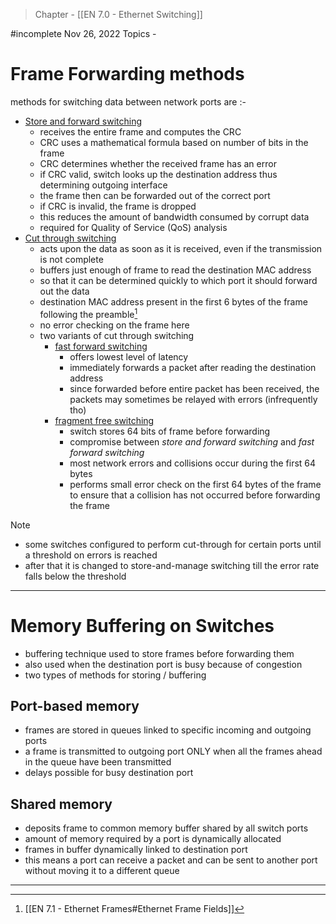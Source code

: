 >Chapter - [[EN 7.0 - Ethernet Switching]]

#incomplete 
Nov 26, 2022
Topics - 

# Frame Forwarding methods
methods for switching data between network ports are :-
- <u>Store and forward switching</u>
	- receives the entire frame and computes the CRC
	- CRC uses a mathematical formula based on number of bits in the frame
	- CRC determines whether the received frame has an error
	- if CRC valid, switch looks up the destination address thus determining outgoing interface
	- the frame then can be forwarded out of the correct port
	- if CRC is invalid, the frame is dropped
	- this reduces the amount of bandwidth consumed by corrupt data
	- required for Quality of Service (QoS) analysis
- <u>Cut through switching</u>
	- acts upon the data as soon as it is received, even if the transmission is not complete
	- buffers just enough of frame to read the destination MAC address 
	- so that it can be determined quickly to which port it should forward out the data
	- destination MAC address present in the first 6 bytes of the frame following the preamble[^1]
	- no error checking on the frame here
	- two variants of cut through switching
		- <u>fast forward switching</u>
			- offers lowest level of latency
			- immediately forwards a packet after reading the destination address
			- since forwarded before entire packet has been received, the packets may sometimes be relayed with errors (infrequently tho)
		- <u>fragment free switching</u>
			- switch stores 64 bits of frame before forwarding
			- compromise between *store and forward switching* and *fast forward switching* 
			- most network errors and collisions occur during the first 64 bytes 
			- performs small error check on the first 64 bytes of the frame to ensure that a collision has not occurred before forwarding the frame

>[!NOTE]
>- some switches configured to perform cut-through for certain ports until a threshold on errors is reached
>- after that it is changed to store-and-manage switching till the error rate falls below the threshold

---
# Memory Buffering on Switches
- buffering technique used to store frames before forwarding them
- also used when the destination port is busy because of congestion
- two types of methods for storing / buffering

## Port-based memory 
- frames are stored in queues linked to specific incoming and outgoing ports
- a frame is transmitted to outgoing port ONLY when all the frames ahead in the queue have been transmitted
- delays possible for busy destination port

## Shared memory
- deposits frame to common memory buffer shared by all switch ports
- amount of memory required by a port is dynamically allocated
- frames in buffer dynamically linked to destination port
- this means a port can receive a packet and can be sent to another port without moving it to a different queue

---
[^1]: [[EN 7.1 - Ethernet Frames#Ethernet Frame Fields]]